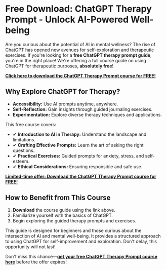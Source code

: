 # Free Download: ChatGPT Therapy Prompt - Unlock AI-Powered Well-being

Are you curious about the potential of AI in mental wellness? The rise of ChatGPT has opened new avenues for self-exploration and therapeutic exercises. If you're looking for a **free ChatGPT therapy prompt guide**, you're in the right place! We're offering a full course guide on using ChatGPT for therapeutic purposes, **absolutely free**!

[**Click here to download the ChatGPT Therapy Prompt course for FREE!**](https://udemywork.com/chatgpt-therapy-prompt)

## Why Explore ChatGPT for Therapy?

*   **Accessibility:** Use AI prompts anytime, anywhere.
*   **Self-Reflection:** Gain insights through guided journaling exercises.
*   **Experimentation:** Explore diverse therapy techniques and applications.

This free course covers:

*   ✔ **Introduction to AI in Therapy:** Understand the landscape and limitations.
*   ✔ **Crafting Effective Prompts:** Learn the art of asking the right questions.
*   ✔ **Practical Exercises:** Guided prompts for anxiety, stress, and self-esteem.
*   ✔ **Ethical Considerations:** Ensuring responsible and safe use.

[**Limited-time offer: Download the ChatGPT Therapy Prompt course for FREE!**](https://udemywork.com/chatgpt-therapy-prompt)

## How to Benefit from This Course

1.  **Download** the course guide using the link above.
2.  Familiarize yourself with the basics of ChatGPT.
3.  Begin exploring the guided therapy prompts and exercises.

This guide is designed for beginners and those curious about the intersection of AI and mental well-being. It provides a structured approach to using ChatGPT for self-improvement and exploration. Don't delay, this opportunity will not last!

Don't miss this chance—**[get your free ChatGPT Therapy Prompt course here](https://udemywork.com/chatgpt-therapy-prompt)** before the offer expires!
